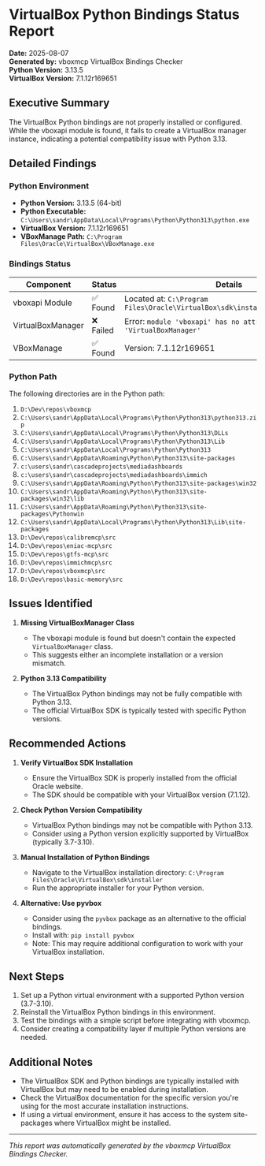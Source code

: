 # VirtualBox Python Bindings Status Report

**Date:** 2025-08-07  
**Generated by:** vboxmcp VirtualBox Bindings Checker  
**Python Version:** 3.13.5  
**VirtualBox Version:** 7.1.12r169651

## Executive Summary

The VirtualBox Python bindings are not properly installed or configured. While the vboxapi module is found, it fails to create a VirtualBox manager instance, indicating a potential compatibility issue with Python 3.13.

## Detailed Findings

### Python Environment
- **Python Version:** 3.13.5 (64-bit)
- **Python Executable:** `C:\Users\sandr\AppData\Local\Programs\Python\Python313\python.exe`
- **VirtualBox Version:** 7.1.12r169651
- **VBoxManage Path:** `C:\Program Files\Oracle\VirtualBox\VBoxManage.exe`

### Bindings Status

| Component | Status | Details |
|-----------|--------|---------|
| vboxapi Module | ✅ Found | Located at: `C:\Program Files\Oracle\VirtualBox\sdk\installer\python\vboxapi` |
| VirtualBoxManager | ❌ Failed | Error: `module 'vboxapi' has no attribute 'VirtualBoxManager'` |
| VBoxManage | ✅ Found | Version: 7.1.12r169651 |

### Python Path
The following directories are in the Python path:

1. `D:\Dev\repos\vboxmcp`
2. `C:\Users\sandr\AppData\Local\Programs\Python\Python313\python313.zip`
3. `C:\Users\sandr\AppData\Local\Programs\Python\Python313\DLLs`
4. `C:\Users\sandr\AppData\Local\Programs\Python\Python313\Lib`
5. `C:\Users\sandr\AppData\Local\Programs\Python\Python313`
6. `C:\Users\sandr\AppData\Roaming\Python\Python313\site-packages`
7. `c:\users\sandr\cascadeprojects\mediadashboards`
8. `c:\users\sandr\cascadeprojects\mediadashboards\immich`
9. `C:\Users\sandr\AppData\Roaming\Python\Python313\site-packages\win32`
10. `C:\Users\sandr\AppData\Roaming\Python\Python313\site-packages\win32\lib`
11. `C:\Users\sandr\AppData\Roaming\Python\Python313\site-packages\Pythonwin`
12. `C:\Users\sandr\AppData\Local\Programs\Python\Python313\Lib\site-packages`
13. `D:\Dev\repos\calibremcp\src`
14. `D:\Dev\repos\eniac-mcp\src`
15. `D:\Dev\repos\gtfs-mcp\src`
16. `D:\Dev\repos\immichmcp\src`
17. `D:\Dev\repos\vboxmcp\src`
18. `D:\Dev\repos\basic-memory\src`

## Issues Identified

1. **Missing VirtualBoxManager Class**
   - The vboxapi module is found but doesn't contain the expected `VirtualBoxManager` class.
   - This suggests either an incomplete installation or a version mismatch.

2. **Python 3.13 Compatibility**
   - The VirtualBox Python bindings may not be fully compatible with Python 3.13.
   - The official VirtualBox SDK is typically tested with specific Python versions.

## Recommended Actions

1. **Verify VirtualBox SDK Installation**
   - Ensure the VirtualBox SDK is properly installed from the official Oracle website.
   - The SDK should be compatible with your VirtualBox version (7.1.12).

2. **Check Python Version Compatibility**
   - VirtualBox Python bindings may not be compatible with Python 3.13.
   - Consider using a Python version explicitly supported by VirtualBox (typically 3.7-3.10).

3. **Manual Installation of Python Bindings**
   - Navigate to the VirtualBox installation directory: `C:\Program Files\Oracle\VirtualBox\sdk\installer`
   - Run the appropriate installer for your Python version.

4. **Alternative: Use pyvbox**
   - Consider using the `pyvbox` package as an alternative to the official bindings.
   - Install with: `pip install pyvbox`
   - Note: This may require additional configuration to work with your VirtualBox installation.

## Next Steps

1. Set up a Python virtual environment with a supported Python version (3.7-3.10).
2. Reinstall the VirtualBox Python bindings in this environment.
3. Test the bindings with a simple script before integrating with vboxmcp.
4. Consider creating a compatibility layer if multiple Python versions are needed.

## Additional Notes

- The VirtualBox SDK and Python bindings are typically installed with VirtualBox but may need to be enabled during installation.
- Check the VirtualBox documentation for the specific version you're using for the most accurate installation instructions.
- If using a virtual environment, ensure it has access to the system site-packages where VirtualBox might be installed.

---
*This report was automatically generated by the vboxmcp VirtualBox Bindings Checker.*
